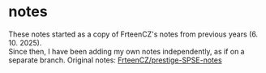 # notes

These notes started as a copy of FrteenCZ's notes from previous years (6. 10. 2025).  
Since then, I have been adding my own notes independently, as if on a separate branch.
Original notes: [FrteenCZ/prestige-SPSE-notes](https://github.com/FrteenCZ/prestige-SPSE-notes/issues)

